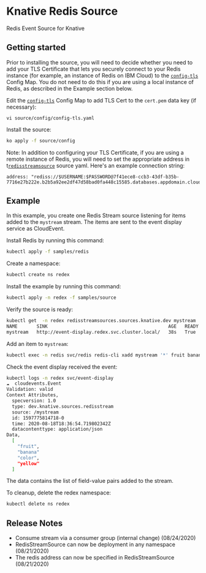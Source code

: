 # Knative Redis Source

Redis Event Source for Knative

## Getting started

Prior to installing the source, you will need to decide whether you need to add your TLS Certificate that lets you securely connect to your Redis instance (for example, an instance of Redis on IBM Cloud) to the [`config-tls`](config/config-tls.yaml) Config Map. You do not need to do this if you are using a local instance of Redis, as described in the Example section below.

Edit the [`config-tls`](config/config-tls.yaml) Config Map to add TLS Cert to the `cert.pem` data key (if necessary):

```
vi source/config/config-tls.yaml
```

Install the source:

```sh
ko apply -f source/config
```

Note: In addition to configuring your TLS Certificate, if you are using a remote instance of Redis, you will need to set the appropriate address in t[`redisstreamsource`](../samples/source/redisstreamsource.yaml) source yaml. Here's an example connection string:

```
address: "rediss://$USERNAME:$PASSWORD@7f41ece8-ccb3-43df-b35b-7716e27b222e.b2b5a92ee2df47d58bad0fa448c15585.databases.appdomain.cloud:32086"
```

## Example

In this example, you create one Redis Stream source listening for items added to
the `mystream` stream. The items are sent to the event display service as
CloudEvent.

Install Redis by running this command:

```sh
kubectl apply -f samples/redis
```

Create a namespace:

```sh
kubectl create ns redex
```

Install the example by running this command:

```sh
kubectl apply -n redex -f samples/source
```

Verify the source is ready:

```sh
kubectl get  -n redex redisstreamsources.sources.knative.dev mystream
NAME       SINK                                            AGE   READY   REASON
mystream   http://event-display.redex.svc.cluster.local/   38s   True
```

Add an item to `mystream`:

```sh
kubectl exec -n redis svc/redis redis-cli xadd mystream '*' fruit banana color yellow
```

Check the event display received the event:

```sh
kubectl logs -n redex svc/event-display
☁️  cloudevents.Event
Validation: valid
Context Attributes,
  specversion: 1.0
  type: dev.knative.sources.redisstream
  source: /mystream
  id: 1597775814718-0
  time: 2020-08-18T18:36:54.719802342Z
  datacontenttype: application/json
Data,
  [
    "fruit",
    "banana"
    "color",
    "yellow"
  ]
```

The data contains the list of field-value pairs added to the stream.

To cleanup, delete the redex namespace:

```sh
kubectl delete ns redex
```

## Release Notes

- Consume stream via a consumer group (internal change) (08/24/2020)
- RedisStreamSource can now be deployment in any namespace (08/21/2020)
- The redis address can now be specified in RedisStreamSource (08/21/2020)
